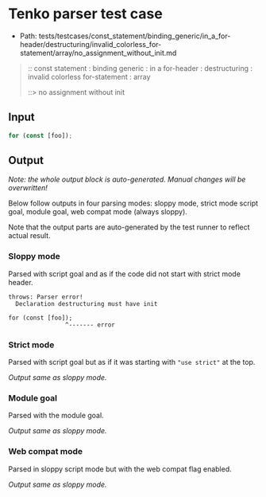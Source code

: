 # Tenko parser test case

- Path: tests/testcases/const_statement/binding_generic/in_a_for-header/destructuring/invalid_colorless_for-statement/array/no_assignment_without_init.md

> :: const statement : binding generic : in a for-header : destructuring : invalid colorless for-statement : array
>
> ::> no assignment without init

## Input

`````js
for (const [foo]);
`````

## Output

_Note: the whole output block is auto-generated. Manual changes will be overwritten!_

Below follow outputs in four parsing modes: sloppy mode, strict mode script goal, module goal, web compat mode (always sloppy).

Note that the output parts are auto-generated by the test runner to reflect actual result.

### Sloppy mode

Parsed with script goal and as if the code did not start with strict mode header.

`````
throws: Parser error!
  Declaration destructuring must have init

for (const [foo]);
                ^------- error
`````

### Strict mode

Parsed with script goal but as if it was starting with `"use strict"` at the top.

_Output same as sloppy mode._

### Module goal

Parsed with the module goal.

_Output same as sloppy mode._

### Web compat mode

Parsed in sloppy script mode but with the web compat flag enabled.

_Output same as sloppy mode._
